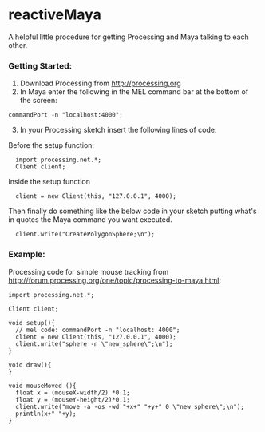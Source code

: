 # reactiveMaya
A helpful little procedure for getting Processing and Maya talking to each other.

### Getting Started:
1. Download Processing from http://processing.org
2. In Maya enter the following in the MEL command bar at the bottom of the screen: 
```
commandPort -n "localhost:4000";
```
3. In your Processing sketch insert the following lines of code: 

  Before the setup function:
  ```
    import processing.net.*;
    Client client;
  ```
  Inside the setup function
  ```
    client = new Client(this, "127.0.0.1", 4000);
  ```
  Then finally do something like the below code in your sketch putting what's in quotes the Maya command you want executed.
  ```
    client.write("CreatePolygonSphere;\n");
  ```

### Example:
Processing code for simple mouse tracking from http://forum.processing.org/one/topic/processing-to-maya.html:
```
import processing.net.*;

Client client;

void setup(){
  // mel code: commandPort -n "localhost: 4000";
  client = new Client(this, "127.0.0.1", 4000);
  client.write("sphere -n \"new_sphere\";\n");
}

void draw(){
}

void mouseMoved (){
  float x = (mouseX-width/2) *0.1;
  float y = (mouseY-height/2)*0.1;
  client.write("move -a -os -wd "+x+" "+y+" 0 \"new_sphere\";\n");
  println(x+" "+y);
}
```

